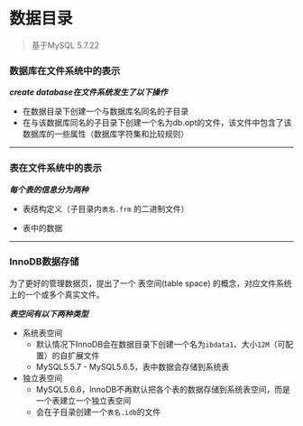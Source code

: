 # 数据目录

> 基于MySQL 5.7.22

### 数据库在文件系统中的表示

***create database在文件系统发生了以下操作***

- 在数据目录下创建一个与数据库名同名的子目录
- 在与该数据库同名的子目录下创建一个名为db.opt的文件，该文件中包含了该数据库的一些属性（数据库字符集和比较规则）

------

### 表在文件系统中的表示

***每个表的信息分为两种***

- 表结构定义（子目录内`表名.frm` 的二进制文件）

- 表中的数据

------

### InnoDB数据存储

为了更好的管理数据页，提出了一个 表空间(table space) 的概念，对应文件系统上的一个或多个真实文件。

***表空间有以下两种类型***

- 系统表空间
  - 默认情况下InnoDB会在数据目录下创建一个名为`ibdata1`、大小`12M`（可配置）的自扩展文件
  - MySQL5.5.7 - MySQL5.6.5，表中数据会存储到系统表
- 独立表空间
  - MySQL5.6.6，InnoDB不再默认把各个表的数据存储到系统表空间，而是一个表建立一个独立表空间
  - 会在子目录创建一个`表名.idb`的文件

